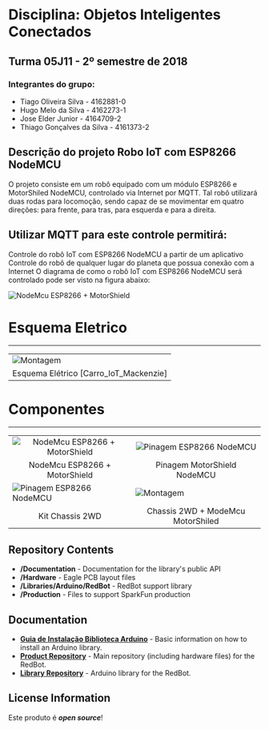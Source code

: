 # Disciplina: Objetos Inteligentes Conectados
## Turma 05J11 - 2º semestre de 2018

### Integrantes do grupo:

* Tiago Oliveira Silva      - 4162881-0
* Hugo Melo da Silva        - 4162273-1
* Jose Elder Junior         - 4164709-2
* Thiago Gonçalves da Silva - 4161373-2


## Descrição do projeto Robo IoT com ESP8266 NodeMCU
O projeto consiste em um robô equipado com um módulo ESP8266  e MotorShiled NodeMCU, controlado via Internet por MQTT. Tal robô utilizará duas rodas para locomoção, sendo capaz de se movimentar em quatro direções: para frente, para tras, para esquerda e para a direita. 


## Utilizar MQTT para este controle permitirá:

Controle do robô IoT com ESP8266 NodeMCU a partir de um aplicativo
Controle do robô de qualquer lugar do planeta que possua conexão com a Internet
O diagrama de como o robô IoT com ESP8266 NodeMCU será controlado pode ser visto na figura abaixo:

<img class=" aligncenter wp-image-5141" title="NodeMcu ESP8266 + MotorShield " src="https://uploads.filipeflop.com/2016/08/DiagramaRoboIoT.jpg">
  
# Esquema Eletrico
------------------
<table class="table table-hover table-striped table-bordered" > 
  <tr>
    <td>
       <img class=" alingcenter wp-image-5141" title="Montagem" src="https://raw.githubusercontent.com/Tiagooliveirasilva/Carro_IoT_Mack/master/Esquema_Eletrico/EsquemaEletrico.jpg">
    </td>
  </tr>
  <tr aling="center">
    <td> Esquema Elétrico [Carro_IoT_Mackenzie]  </td>
  </tr>
</table>


# Componentes
--------------
<table class="table table-hover table-striped table-bordered">
  <tr align="center">
   <td> <img class=" aligncenter wp-image-5141" title="NodeMcu ESP8266 + MotorShield " src="https://cdn.awsli.com.br/600x700/78/78150/produto/5484377/f6630d94d0.jpg">
    </td>  
   <td>  
  <img class=" aligncenter wp-image-5141" title="Pinagem MotorShield NodeMCU" src="https://uploads.filipeflop.com/2017/07/6WL46.jpg" alt="Pinagem ESP8266 NodeMCU">
</td>  
    
 <tr align="center">
    <td>NodeMcu ESP8266 + MotorShield </td>
    <td>Pinagem MotorShield NodeMCU</td>
  </tr>
</tr>

<tr aling="center">
  <td> 
     <img class=" aligncenter wp-image-5141" title="NodeMcu ESP8266 + MotorShield " src="https://images.tcdn.com.br/img/img_prod/557243/kit_chassi_2wd_smart_robo_para_arduino_74_2_20170524163019.png" alt="Pinagem ESP8266 NodeMCU">
    
   </td>
  <td>
    <img class=" alingcenter wp-image-5141" title="Montagem" src="http://www.smartarduino.com/upfiles/card/resize_1431746175.jpg">
  </td>
  
   <tr align="center">
    <td>Kit Chassis 2WD </td>
    <td>Chassis 2WD + ModeMcu MotorShiled </td>
  </tr>
  
</tr>

</table>





Repository Contents
-------------------

* **/Documentation** - Documentation for the library's public API
* **/Hardware** - Eagle PCB layout files
* **/Libraries/Arduino/RedBot** - RedBot support library
* **/Production** - Files to support SparkFun production

Documentation
--------------

* **[Guia de Instalação Biblioteca Arduino](https://learn.sparkfun.com/tutorials/installing-an-arduino-library)** - Basic information on how to install an Arduino library.
* **[Product Repository](https://github.com/sparkfun/RedBot)** - Main repository (including hardware files) for the RedBot.
* **[Library Repository](https://github.com/sparkfun/SparkFun_Redbot_Arduino_Library)** - Arduino library for the RedBot.

License Information
-------------------

Este produto é  _**open source**_! 

